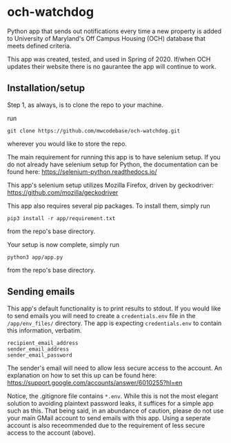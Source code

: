 # och-watchdog
Python app that sends out notifications every time a new property is added to University of Maryland's Off Campus Housing (OCH) database that meets defined criteria.

This app was created, tested, and used in Spring of 2020. If/when OCH updates their website there is no gaurantee the app will continue to work.

## Installation/setup

Step 1, as always, is to clone the repo to your machine.

run
```shell
git clone https://github.com/mwcodebase/och-watchdog.git
```
wherever you would like to store the repo.

The main requirement for running this app is to have selenium setup. If you do not already have selenium setup for Python, the documentation can be found here: https://selenium-python.readthedocs.io/

This app's selenium setup utilizes Mozilla Firefox, driven by geckodriver: https://github.com/mozilla/geckodriver

This app also requires several pip packages. To install them, simply run
```shell
pip3 install -r app/requirement.txt
```
from the repo's base directory.

Your setup is now complete, simply run
```shell
python3 app/app.py
```
from the repo's base directory.

## Sending emails

This app's default functionality is to print results to stdout. If you would like to send emails you will need to create a `credentials.env` file in the `/app/env_files/` directory. The app is expecting `credentials.env` to contain this information, verbatim.

```text
recipient_email_address
sender_email_address
sender_email_password
```

The sender's email will need to allow less secure access to the account. An explanation on how to set this up can be found here: https://support.google.com/accounts/answer/6010255?hl=en

Notice, the .gitignore file contains `*.env`. While this is not the most elegant solution to avoiding plaintext password leaks, it suffices for a simple app such as this. That being said, in an abundance of caution, please do not use your main GMail account to send emails with this app. Using a seperate account is also receommended due to the requirement of less secure access to the account (above).
